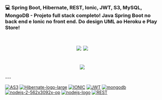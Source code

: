 ### :computer: Spring Boot, Hibernate, REST, Ionic, JWT, S3, MySQL, MongoDB - Projeto full stack completo! Java Spring Boot no back end e Ionic no front end. Do design UML ao Heroku e Play Store!

<h1 align="center">
    <img src="https://i.ibb.co/8M6n9c6/AS3.jpg">
    <img src="https://i.ibb.co/JxbySQT/Hibernate-logo-large.png">
</h1>
<h1 align="center">
    <img src="https://i.ibb.co/JxbySQT/Hibernate-logo-large.png">
</h1>
---

<a href="https://ibb.co/Q9r7Mdr"><img src="https://i.ibb.co/8M6n9c6/AS3.jpg" alt="AS3" border="0"></a>
<a href="https://ibb.co/5YznJF3"><img src="https://i.ibb.co/JxbySQT/Hibernate-logo-large.png" alt="Hibernate-logo-large" border="0"></a>
<a href="https://ibb.co/Xbpsw9V"><img src="https://i.ibb.co/f2tpcbQ/IONIC.jpg" alt="IONIC" border="0"></a>
<a href="https://imgbb.com/"><img src="https://i.ibb.co/S5sjmKj/JWT.png" alt="JWT" border="0"></a>
<a href="https://ibb.co/zGLJBYG"><img src="https://i.ibb.co/MMj6t4M/mongodb.jpg" alt="mongodb" border="0"></a>
<a href="https://ibb.co/W09dJyN"><img src="https://i.ibb.co/42yDrTw/nodejs-2-562x3092x-op.png" alt="nodejs-2-562x3092x-op" border="0"></a>
<a href="https://imgbb.com/"><img src="https://i.ibb.co/4sRQvFP/nodejs-logo.png" alt="nodejs-logo" border="0"></a>
<a href="https://ibb.co/6nLvhyS"><img src="https://i.ibb.co/qyV0GD8/REST.png" alt="REST" border="0"></a>